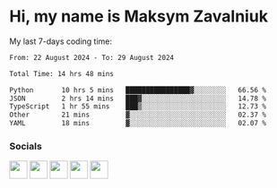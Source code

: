Hi, my name is Maksym Zavalniuk
========================================================================================================================================

My last 7-days coding time:
<!--START_SECTION:waka-->

```txt
From: 22 August 2024 - To: 29 August 2024

Total Time: 14 hrs 48 mins

Python       10 hrs 5 mins   ████████████████▓░░░░░░░░   66.56 %
JSON         2 hrs 14 mins   ███▓░░░░░░░░░░░░░░░░░░░░░   14.78 %
TypeScript   1 hr 55 mins    ███▒░░░░░░░░░░░░░░░░░░░░░   12.73 %
Other        21 mins         ▓░░░░░░░░░░░░░░░░░░░░░░░░   02.37 %
YAML         18 mins         ▓░░░░░░░░░░░░░░░░░░░░░░░░   02.07 %
```

<!--END_SECTION:waka-->


### Socials

<p align="left"> <a href="https://www.dev.to/mezgoodle" target="_blank" rel="noreferrer"><img src="https://raw.githubusercontent.com/danielcranney/readme-generator/main/public/icons/socials/devdotto.svg" width="32" height="32" /></a> <a href="https://discord.com/users/mezgoodle" target="_blank" rel="noreferrer"><img src="https://raw.githubusercontent.com/danielcranney/readme-generator/main/public/icons/socials/discord.svg" width="32" height="32" /></a> <a href="https://www.github.com/mezgoodle" target="_blank" rel="noreferrer"><img src="https://raw.githubusercontent.com/danielcranney/readme-generator/main/public/icons/socials/github.svg" width="32" height="32" /></a> <a href="http://www.instagram.com/sylvenis" target="_blank" rel="noreferrer"><img src="https://raw.githubusercontent.com/danielcranney/readme-generator/main/public/icons/socials/instagram.svg" width="32" height="32" /></a> <a href="https://www.linkedin.com/in/maksym-zavalniuk-ba4a72193" target="_blank" rel="noreferrer"><img src="https://raw.githubusercontent.com/danielcranney/readme-generator/main/public/icons/socials/linkedin.svg" width="32" height="32" /></a></p>
